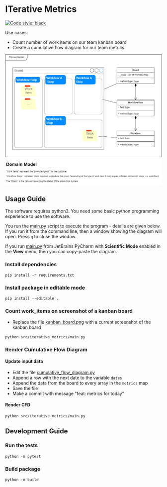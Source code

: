 # ITerative Metrics

[![Code style: black](https://img.shields.io/badge/code%20style-black-000000.svg)](https://github.com/psf/black)

Use cases:

- Count number of work items on our team kanban board
- Create a cumulative flow diagram for our team metrics

![model.drawio.png](docs/model.drawio.png)

## Usage Guide

The software requires python3. You need some basic python programming experience to use the software.

You run the [main.py](src/iterative_metrics/main.py) script to execute the program - details are given below. If you run it from the command line, then a window showing the diagram will open. Press `q` to close the window.

If you run [main.py](src/iterative_metrics/main.py) from JetBrains PyCharm with **Scientific Mode** enabled in the **View** menu, then you can copy-paste the diagram.

### Install dependencies

```shell
pip install -r requirements.txt
```

### Install package in editable mode

```shell
pip install --editable .
```

### Count work_items on screenshot of a kanban board

- Replace the file [kanban_board.png](client-data/kanban_board.png) with a current screenshot of the kanban board

```shell
python src/iterative_metrics/main.py
```

### Render Cumulative Flow Diagram

#### Update input data

- Edit the file [cumulative_flow_diagram.py](src/iterative_metrics/adapters/inbound/cumulative_flow_diagram.py)
- Append a row with the next date to the variable `dates`
- Append the data from the board to every array in the `metrics` map
- Save the file
- Make a commit with message "feat: metrics for today"

#### Render CFD

```shell
python src/iterative_metrics/main.py
```

## Development Guide

### Run the tests

```shell
python -m pytest
```

### Build package

```shell
python -m build
```
